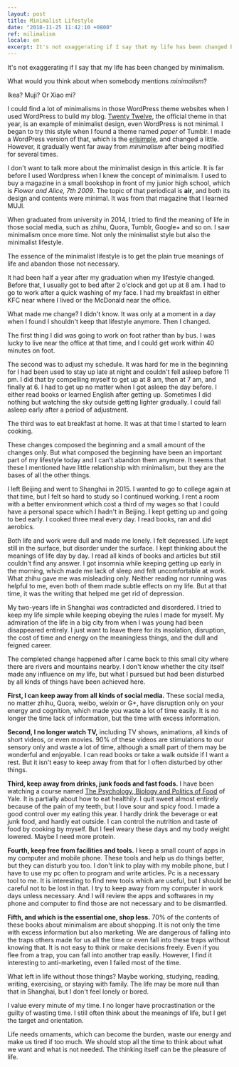 ```yaml
---
layout: post
title: Minimalist Lifestyle
date: "2018-11-25 11:42:10 +0800"
ref: milimalism
locale: en
excerpt: It's not exaggerating if I say that my life has been changed by minimalism.
---
```

It's not exaggerating if I say that my life has been changed by minimalism.

What would you think about when somebody mentions *minimalism*?

Ikea? Muji? Or Xiao mi?

I could find a lot of minimalisms in those WordPress theme websites when I used WordPress to build my blog.  [Twenty Twelve](https://wordpress.org/themes/twentytwelve/), the official theme in that year, is an example of minimalist design, even WordPress is not minimal. I began to try this style when I found a theme named *paper* of Tumblr. I made a WordPress version of that, which is the [erlsimple](https://github.com/erlzhang/erlsimple), and changed a little. However, it gradually went far away from *minimalism* after being modified for several times.

I don't want to talk more about the minimalist design in this article. It is far before I used Wordpress when I knew the concept of minimalism. I used to buy a magazine in a small bookshop in front of my junior high school, which is *Flower and Alice, 7th 2009*. The topic of that periodical is **air**, and both its design and contents were minimal. It was from that magazine that I learned MUJI.

When graduated from university in 2014, I tried to find the meaning of life in those social media, such as zhihu, Quora, Tumblr, Google+ and so on. I saw minimalism once more time. Not only the minimalist style but also the minimalist lifestyle.

The essence of the minimalist lifestyle is to get the plain true meanings of life and abandon those not necessary.

It had been half a year after my graduation when my lifestyle changed. Before that, I usually got to bed after 2 o'clock and got up at 8 am. I had to go to work after a quick washing of my face. I had my breakfast in either KFC near where I lived or the McDonald near the office.

What made me change? I didn't know. It was only at a moment in a day when I found I shouldn't keep that lifestyle anymore. Then I changed.

The first thing I did was going to work on foot rather than by bus. I was lucky to live near the office at that time, and I could get work within 40 minutes on foot.

The second was to adjust my schedule. It was hard for me in the beginning for I had been used to stay up late at night and couldn't fell asleep before 11 pm. I did that by compelling myself to get up at 8 am, then at 7 am, and finally at 6. I had to get up no matter when I got asleep the day before. I either read books or learned English after getting up. Sometimes I did nothing but watching the sky outside getting lighter gradually. I could fall asleep early after a period of adjustment.

The third was to eat breakfast at home. It was at that time I started to learn cooking.

These changes composed the beginning and a small amount of the changes only. But what composed the beginning have been an important part of my lifestyle today and I can't abandon them anymore. It seems that these I mentioned have little relationship with minimalism, but they are the bases of all the other things.

I left Beijing and went to Shanghai in 2015. I wanted to go to college again at that time, but I felt so hard to study so I continued working. I rent a room with a better environment which cost a third of my wages so that I could have a personal space which I hadn't in Beijing. I kept getting up and going to bed early. I cooked three meal every day. I read books, ran and did aerobics.

Both life and work were dull and made me lonely. I felt depressed. Life kept still in the surface, but disorder under the surface. I kept thinking about the meanings of life day by day. I read all kinds of books and articles but still couldn't find any answer. I got insomnia while keeping getting up early in the morning, which made me lack of sleep and felt uncomfortable at work. What zhihu gave me was misleading only. Neither reading nor running was helpful to me, even both of them made subtle effects on my life. But at that time, it was the writing that helped me get rid of depression.

My two-years life in Shanghai was contradicted and disordered. I tried to keep my life simple while keeping obeying the rules I made for myself. My admiration of the life in a big city from when I was young had been disappeared entirely. I just want to leave there for its insolation, disruption, the cost of time and energy  on the meaningless things, and the dull and feigned career.

The completed change happened after I came back to this small city where there are rivers and mountains nearby. I don't know whether the city itself made any influence on my life, but what I pursued but had been disturbed by all kinds of things have been achieved here.

**First, I can keep away from all kinds of social media.** These social media, no matter zhihu, Quora, weibo, weixin or G+, have disruption only on your energy and cognition, which made you waste a lot of time easily. It is no longer the time lack of information, but the time with excess information.

**Second, I no longer watch TV,** including TV shows, animations, all kinds of short videos, or even movies. 90% of these videos are stimulations to our sensory only and waste a lot of time, although a small part of them may be wonderful and enjoyable. I can read books or take a walk outside if I want a rest. But it isn't easy to keep away from that for I often disturbed by other things.

 **Third, keep away from drinks, junk foods and fast foods.** I have been watching a course named [The Psychology, Biology and Politics of Food](https://oyc.yale.edu/psychology/psyc-123) of Yale. It is partially about how to eat healthily. I quit sweet almost entirely because of the pain of my teeth, but I love sour and spicy food. I made a good control over my eating this year. I hardly drink the beverage or eat junk food, and hardly eat outside. I can control the nutrition and taste of food by cooking by myself. But I feel weary these days and my body weight lowered. Maybe I need more protein.

 **Fourth, keep free from facilities and tools.** I keep a small count of apps in my computer and mobile phone. These tools and help us do things better, but they can disturb you too. I don't link to play with my mobile phone, but I have to use my pc often to program and write articles. Pc is a necessary tool to me. It is interesting to find new tools which are useful, but I should be careful not to be lost in that. I try to keep away from my computer in work days unless necessary. And I will review the apps and softwares in my phone and computer to find those are not necessary and to be dismantled.

 **Fifth, and which is the essential one, shop less.** 70% of the contents of these books about minimalism are about shopping. It is not only the time with excess information but also marketing. We are dangerous of falling into the traps others made for us all the time or even fall into these traps without knowing that. It is not easy to think or make decisions freely. Even if you flee from a trap, you can fall into another trap easily. However, I find it interesting to anti-marketing, even I failed most of the time.

What left in life without those things? Maybe working, studying, reading, writing, exercising, or staying with family. The life may be more null than that in Shanghai, but I don't feel lonely or bored.

I value every minute of my time. I no longer have procrastination or the guilty of wasting time. I still often think about the meanings of life, but I get the target and orientation.

Life needs ornaments, which can become the burden, waste our energy and make us tired if too much. We should stop all the time to think about what we want and what is not needed. The thinking itself can be the pleasure of life.
